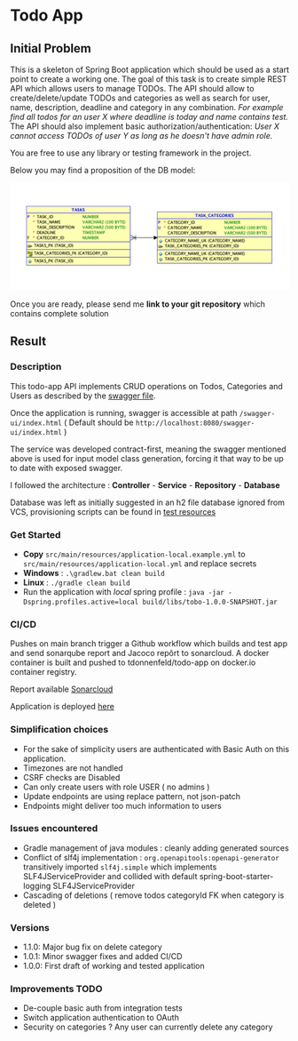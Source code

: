 # Todo App

## Initial Problem

This is a skeleton of Spring Boot application which should be used as a start point to create a working one.
The goal of this task is to create simple REST API  which allows users to manage TODOs. 
The API should allow to create/delete/update TODOs and categories as well as search for user, name, description, deadline and category in any combination. *For example find all todos for an user X where deadline is today and name contains test.* 
The API should also implement basic authorization/authentication: *User X cannot access TODOs of user Y as long as he doesn't have admin role.*

You are free to use any library or testing framework in the project.

Below you may find a proposition of the DB model:

![DB model](assets/DBModel.png)

Once you are ready, please send me **link to your git repository** which contains complete solution

## Result

### Description

This todo-app API implements CRUD operations on Todos,
Categories and Users as described by the [swagger file](src/main/resources/static/swagger.yml).

Once the application is running, swagger is accessible at path `/swagger-ui/index.html`
( Default should be `http://localhost:8080/swagger-ui/index.html` )

The service was developed contract-first, meaning the swagger mentioned above is used for input model class generation,
forcing it that way to be up to date with exposed swagger.

I followed the architecture : **Controller** - **Service** - **Repository** - **Database**


Database was left as initially suggested in an h2 file database ignored from VCS,
provisioning scripts can be found in [test resources ](./src/test/resources/scripts/setup_test_database.sql)

### Get Started

- **Copy** `src/main/resources/application-local.example.yml` to `src/main/resources/application-local.yml` and replace secrets
- **Windows** : `.\gradlew.bat clean build`
- **Linux** : `./gradle clean build`
- Run the application with *local* spring profile : ``java -jar -Dspring.profiles.active=local build/libs/tobo-1.0.0-SNAPSHOT.jar``

### CI/CD

Pushes on main branch trigger a Github workflow which builds and test app and send sonarqube report and Jacoco repôrt to sonarcloud.
A docker container is built and pushed to tdonnenfeld/todo-app on docker.io container registry.


Report available [Sonarcloud](https://sonarcloud.io/project/overview?id=t-donnenfeld_todo-app)

Application is deployed [here](https://todo.les12.fr/swagger-ui/index.html)


### Simplification choices

- For the sake of simplicity users are authenticated with Basic Auth on this application.
- Timezones are not handled
- CSRF checks are Disabled
- Can only create users with role USER ( no admins )
- Update endpoints are using replace pattern, not json-patch
- Endpoints might deliver too much information to users 

### Issues encountered

- Gradle management of java modules : cleanly adding generated sources
- Conflict of slf4j implementation : `org.openapitools:openapi-generator` transitively imported `slf4j.simple` which implements SLF4JServiceProvider and collided with default spring-boot-starter-logging SLF4JServiceProvider
- Cascading of deletions ( remove todos categoryId FK when category is deleted )

### Versions

- 1.1.0: Major bug fix on delete category
- 1.0.1: Minor swagger fixes and added CI/CD
- 1.0.0: First draft of working and tested application

### Improvements TODO

- De-couple basic auth from integration tests
- Switch application authentication to OAuth
- Security on categories ? Any user can currently delete any category